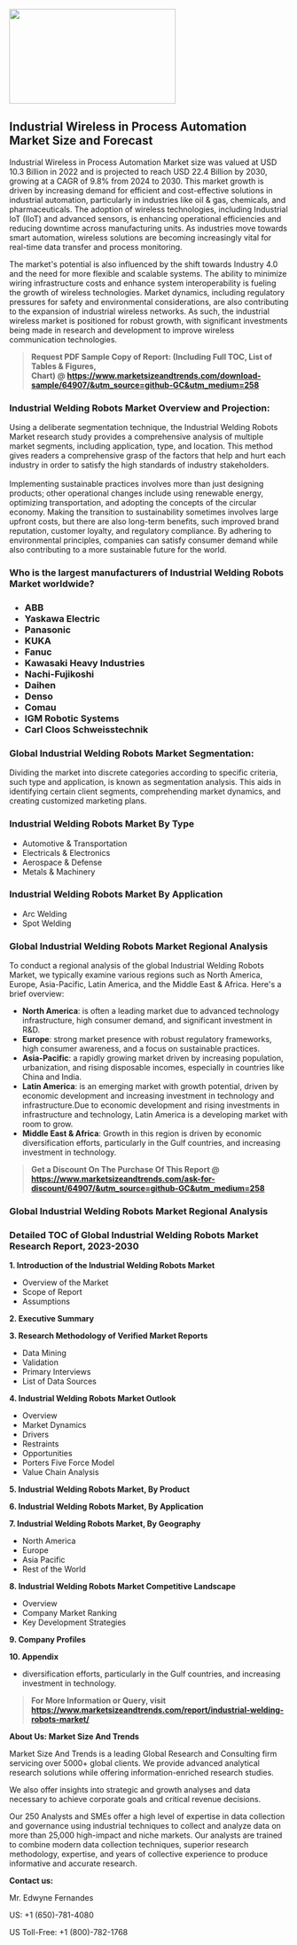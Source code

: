 <p><img class="alignnone size-medium wp-image-20088" src="https://ffe5etoiles.com/wp-content/uploads/2024/12/MST1-300x171.png" alt="" width="300" height="171" /></p><h2>Industrial Wireless in Process Automation Market Size and Forecast</h2><p>Industrial Wireless in Process Automation Market size was valued at USD 10.3 Billion in 2022 and is projected to reach USD 22.4 Billion by 2030, growing at a CAGR of 9.8% from 2024 to 2030. This market growth is driven by increasing demand for efficient and cost-effective solutions in industrial automation, particularly in industries like oil & gas, chemicals, and pharmaceuticals. The adoption of wireless technologies, including Industrial IoT (IIoT) and advanced sensors, is enhancing operational efficiencies and reducing downtime across manufacturing units. As industries move towards smart automation, wireless solutions are becoming increasingly vital for real-time data transfer and process monitoring.</p><p>The market's potential is also influenced by the shift towards Industry 4.0 and the need for more flexible and scalable systems. The ability to minimize wiring infrastructure costs and enhance system interoperability is fueling the growth of wireless technologies. Market dynamics, including regulatory pressures for safety and environmental considerations, are also contributing to the expansion of industrial wireless networks. As such, the industrial wireless market is positioned for robust growth, with significant investments being made in research and development to improve wireless communication technologies.</p></p><blockquote id="" class=""><strong>Request PDF Sample Copy of Report: (Including Full TOC, List of Tables &amp; Figures, Chart)&nbsp;@&nbsp;<strong><a href="https://www.marketsizeandtrends.com/download-sample/64907/&utm_source=github-GC&utm_medium=258" target="_blank">https://www.marketsizeandtrends.com/download-sample/64907/&utm_source=github-GC&utm_medium=258</a></strong></strong></blockquote><h3 id="" class="">Industrial Welding Robots Market&nbsp;Overview and Projection:</h3><p id="" class="">Using a deliberate segmentation technique, the Industrial Welding Robots Market research study provides a comprehensive analysis of multiple market segments, including application, type, and location. This method gives readers a comprehensive grasp of the factors that help and hurt each industry in order to satisfy the high standards of industry stakeholders. <br /> <br />Implementing sustainable practices involves more than just designing products; other operational changes include using renewable energy, optimizing transportation, and adopting the concepts of the circular economy. Making the transition to sustainability sometimes involves large upfront costs, but there are also long-term benefits, such improved brand reputation, customer loyalty, and regulatory compliance. By adhering to environmental principles, companies can satisfy consumer demand while also contributing to a more sustainable future for the world.</p><h3 id="" class="">Who is the largest manufacturers of&nbsp;Industrial Welding Robots Market worldwide?</h3><h3 class=""><p><ul><li>ABB </li><li> Yaskawa Electric </li><li> Panasonic </li><li> KUKA </li><li> Fanuc </li><li> Kawasaki Heavy Industries </li><li> Nachi-Fujikoshi </li><li> Daihen </li><li> Denso </li><li> Comau </li><li> IGM Robotic Systems </li><li> Carl Cloos Schweisstechnik</li></ul></p></h3><h3 id="" class="">Global&nbsp;Industrial Welding Robots Market Segmentation:</h3><p id="" class="">Dividing the market into discrete categories according to specific criteria, such type and application, is known as segmentation analysis. This aids in identifying certain client segments, comprehending market dynamics, and creating customized marketing plans.</p><h3 id="" class="">Industrial Welding Robots Market&nbsp;By Type</h3><p><p><ul><li>Automotive & Transportation </li><li> Electricals & Electronics </li><li> Aerospace & Defense </li><li> Metals & Machinery</p></li></ul></p></p><h3 id="" class="">Industrial Welding Robots Market&nbsp;By Application</h3><p class=""><p><ul><li>Arc Welding </li><li> Spot Welding</li></ul></p></p><h3 id="" class="">Global Industrial Welding Robots Market Regional Analysis</h3><p id="" class="">To conduct a regional analysis of the global Industrial Welding Robots Market, we typically examine various regions such as North America, Europe, Asia-Pacific, Latin America, and the Middle East &amp; Africa. Here's a brief overview:</p><ul><li><strong>North America</strong>: is often a leading market due to advanced technology infrastructure, high consumer demand, and significant investment in R&amp;D.</li><li><strong>Europe</strong>: strong market presence with robust regulatory frameworks, high consumer awareness, and a focus on sustainable practices.</li><li><strong>Asia-Pacific</strong>: a rapidly growing market driven by increasing population, urbanization, and rising disposable incomes, especially in countries like China and India.</li><li><strong>Latin America</strong>: is an emerging market with growth potential, driven by economic development and increasing investment in technology and infrastructure.Due to economic development and rising investments in infrastructure and technology, Latin America is a developing market with room to grow.</li><li><strong>Middle East &amp; Africa</strong>: Growth in this region is driven by economic diversification efforts, particularly in the Gulf countries, and increasing investment in technology.</li></ul><blockquote id="" class=""><strong>Get a Discount On The Purchase Of This Report @ <strong><a href="https://www.marketsizeandtrends.com/ask-for-discount/64907/&utm_source=github-GC&utm_medium=258" target="_blank">https://www.marketsizeandtrends.com/ask-for-discount/64907/&utm_source=github-GC&utm_medium=258</a></strong></strong></blockquote><h3 id="" class="">Global Industrial Welding Robots Market Regional Analysis</h3><h3 id="" class="">Detailed TOC of Global Industrial Welding Robots Market Research Report, 2023-2030</h3><p id="" class=""><strong>1. Introduction of the Industrial Welding Robots Market</strong></p><ul><li>Overview of the Market</li><li>Scope of Report</li><li>Assumptions</li></ul><p id="" class=""><strong>2. Executive Summary</strong></p><p id="" class=""><strong>3. Research Methodology of Verified Market Reports</strong></p><ul><li>Data Mining</li><li>Validation</li><li>Primary Interviews</li><li>List of Data Sources</li></ul><p id="" class=""><strong>4. Industrial Welding Robots Market Outlook</strong></p><ul><li>Overview</li><li>Market Dynamics</li><li>Drivers</li><li>Restraints</li><li>Opportunities</li><li>Porters Five Force Model</li><li>Value Chain Analysis</li></ul><p id="" class=""><strong>5. Industrial Welding Robots Market, By Product</strong></p><p id="" class=""><strong>6. Industrial Welding Robots Market, By Application</strong></p><p id="" class=""><strong>7. Industrial Welding Robots Market, By Geography</strong></p><ul><li>North America</li><li>Europe</li><li>Asia Pacific</li><li>Rest of the World</li></ul><p id="" class=""><strong>8. Industrial Welding Robots Market Competitive Landscape</strong></p><ul><li>Overview</li><li>Company Market Ranking</li><li>Key Development Strategies</li></ul><p id="" class=""><strong>9. Company Profiles</strong></p><p id="" class=""><strong>10. Appendix</strong></p><ul><li>diversification efforts, particularly in the Gulf countries, and increasing investment in technology.</li></ul><blockquote id="" class=""><strong>For More Information or Query, visit <strong><strong><a href="https://www.marketsizeandtrends.com/report/industrial-welding-robots-market/" target="_blank">https://www.marketsizeandtrends.com/report/industrial-welding-robots-market/</a></strong></strong></strong></blockquote><p id="" class=""><strong>About Us: Market Size And Trends</strong></p><p id="" class="">Market Size And Trends is a leading Global Research and Consulting firm servicing over 5000+ global clients. We provide advanced analytical research solutions while offering information-enriched research studies.</p><p id="" class="">We also offer insights into strategic and growth analyses and data necessary to achieve corporate goals and critical revenue decisions.</p><p id="" class="">Our 250 Analysts and SMEs offer a high level of expertise in data collection and governance using industrial techniques to collect and analyze data on more than 25,000 high-impact and niche markets. Our analysts are trained to combine modern data collection techniques, superior research methodology, expertise, and years of collective experience to produce informative and accurate research.</p><p id="" class=""><strong>Contact us:</strong></p><p id="" class="">Mr. Edwyne Fernandes</p><p id="" class="">US: +1 (650)-781-4080</p><p id="" class="">US Toll-Free: +1 (800)-782-1768</p>
